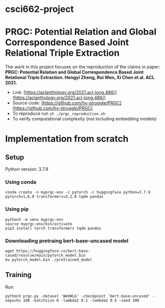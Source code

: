 # csci662-project
# PRGC: Potential Relation and Global Correspondence Based Joint Relational Triple Extraction
The work in this project focuses on the reproduction of the claims in paper:
**PRGC: Potential Relation and Global Correspondence Based Joint Relational Triple Extraction. Hengyi Zheng, Rui Wen, Xi Chen et al. ACL 2021.**
* Link: [https://aclanthology.org/2021.acl-long.486/](https://aclanthology.org/2021.acl-long.486/)
* Source code: [https://github.com/hy-struggle/PRGC](https://github.com/hy-struggle/PRGC)
* To reproduce run `sh ./prgc_reproduction.sh`
* To verify computational complexity (not including embedding models)

# Implementation from scratch
## Setup 
Python version: 3.7.9
### Using conda
```shell
conda create -n myprgc-env -c pytorch -c huggingface python=3.7.9 pytorch=1.6.0 transformers=3.2.0 tqdm pandas
```
### Using pip
```shell
python3 -m venv myprgc-env
source myprgc-env/bin/activate
pip3 install torch transformers tqdm pandas
```
### Downloading pretraing bert-base-uncased model
```shell
wget https://huggingface.co/bert-base-cased/resolve/main/pytorch_model.bin
mv pytorch_model.bin ./pretrained_model
```

## Training
Run:
```shell
python3 prgc.py -dataset 'WebNLG' -checkpoint 'bert-base-uncased' -nepochs 100 -batchsize 6 -lambda1 0.1 -lambda2 0.5 -seed 100
```
